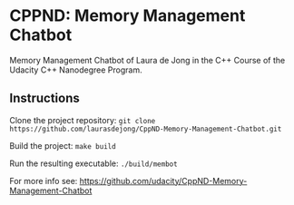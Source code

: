 # CPPND: Memory Management Chatbot

Memory Management Chatbot of Laura de Jong in the C++ Course of the Udacity C++ Nanodegree Program.

## Instructions

Clone the project repository: 
    ```git clone https://github.com/laurasdejong/CppND-Memory-Management-Chatbot.git```

Build the project: ```make build```

Run the resulting executable: ```./build/membot```

For more info see: https://github.com/udacity/CppND-Memory-Management-Chatbot

